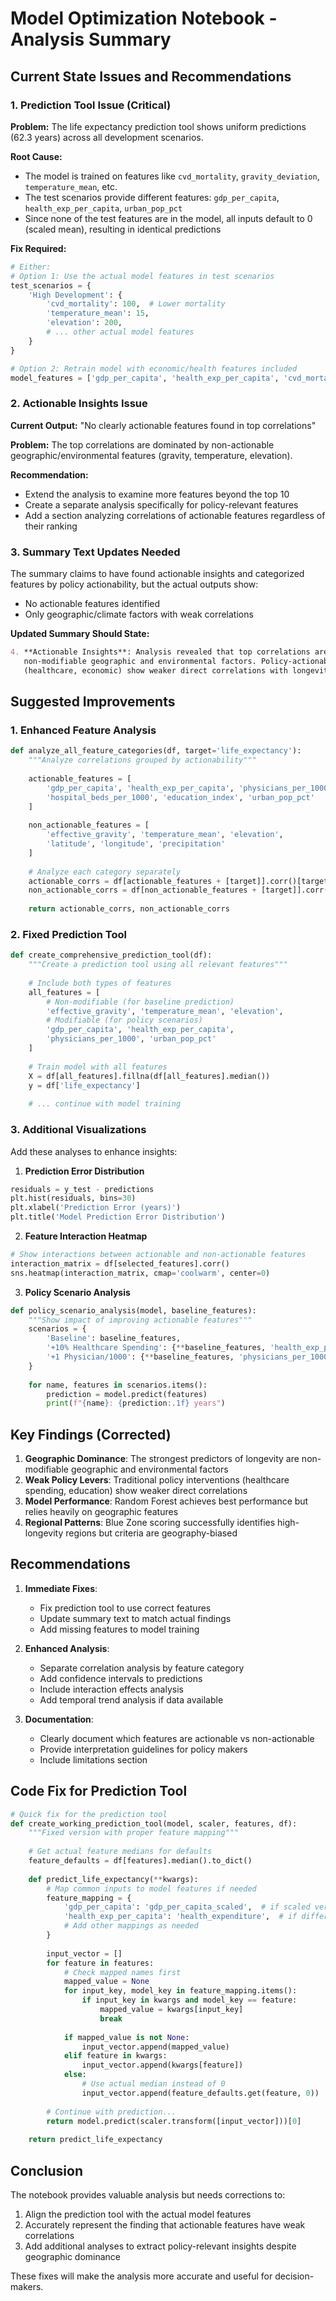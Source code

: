 # Model Optimization Notebook - Analysis Summary

## Current State Issues and Recommendations

### 1. **Prediction Tool Issue (Critical)**

**Problem:** The life expectancy prediction tool shows uniform predictions (62.3 years) across all development scenarios.

**Root Cause:** 
- The model is trained on features like `cvd_mortality`, `gravity_deviation`, `temperature_mean`, etc.
- The test scenarios provide different features: `gdp_per_capita`, `health_exp_per_capita`, `urban_pop_pct`
- Since none of the test features are in the model, all inputs default to 0 (scaled mean), resulting in identical predictions

**Fix Required:**
```python
# Either:
# Option 1: Use the actual model features in test scenarios
test_scenarios = {
    'High Development': {
        'cvd_mortality': 100,  # Lower mortality
        'temperature_mean': 15,
        'elevation': 200,
        # ... other actual model features
    }
}

# Option 2: Retrain model with economic/health features included
model_features = ['gdp_per_capita', 'health_exp_per_capita', 'cvd_mortality', ...]
```

### 2. **Actionable Insights Issue**

**Current Output:** "No clearly actionable features found in top correlations"

**Problem:** The top correlations are dominated by non-actionable geographic/environmental features (gravity, temperature, elevation).

**Recommendation:** 
- Extend the analysis to examine more features beyond the top 10
- Create a separate analysis specifically for policy-relevant features
- Add a section analyzing correlations of actionable features regardless of their ranking

### 3. **Summary Text Updates Needed**

The summary claims to have found actionable insights and categorized features by policy actionability, but the actual outputs show:
- No actionable features identified
- Only geographic/climate factors with weak correlations

**Updated Summary Should State:**
```markdown
4. **Actionable Insights**: Analysis revealed that top correlations are dominated by 
   non-modifiable geographic and environmental factors. Policy-actionable features 
   (healthcare, economic) show weaker direct correlations with longevity.
```

## Suggested Improvements

### 1. Enhanced Feature Analysis
```python
def analyze_all_feature_categories(df, target='life_expectancy'):
    """Analyze correlations grouped by actionability"""
    
    actionable_features = [
        'gdp_per_capita', 'health_exp_per_capita', 'physicians_per_1000',
        'hospital_beds_per_1000', 'education_index', 'urban_pop_pct'
    ]
    
    non_actionable_features = [
        'effective_gravity', 'temperature_mean', 'elevation',
        'latitude', 'longitude', 'precipitation'
    ]
    
    # Analyze each category separately
    actionable_corrs = df[actionable_features + [target]].corr()[target].drop(target)
    non_actionable_corrs = df[non_actionable_features + [target]].corr()[target].drop(target)
    
    return actionable_corrs, non_actionable_corrs
```

### 2. Fixed Prediction Tool
```python
def create_comprehensive_prediction_tool(df):
    """Create a prediction tool using all relevant features"""
    
    # Include both types of features
    all_features = [
        # Non-modifiable (for baseline prediction)
        'effective_gravity', 'temperature_mean', 'elevation',
        # Modifiable (for policy scenarios)
        'gdp_per_capita', 'health_exp_per_capita', 
        'physicians_per_1000', 'urban_pop_pct'
    ]
    
    # Train model with all features
    X = df[all_features].fillna(df[all_features].median())
    y = df['life_expectancy']
    
    # ... continue with model training
```

### 3. Additional Visualizations

Add these analyses to enhance insights:

1. **Prediction Error Distribution**
```python
residuals = y_test - predictions
plt.hist(residuals, bins=30)
plt.xlabel('Prediction Error (years)')
plt.title('Model Prediction Error Distribution')
```

2. **Feature Interaction Heatmap**
```python
# Show interactions between actionable and non-actionable features
interaction_matrix = df[selected_features].corr()
sns.heatmap(interaction_matrix, cmap='coolwarm', center=0)
```

3. **Policy Scenario Analysis**
```python
def policy_scenario_analysis(model, baseline_features):
    """Show impact of improving actionable features"""
    scenarios = {
        'Baseline': baseline_features,
        '+10% Healthcare Spending': {**baseline_features, 'health_exp_per_capita': baseline_features['health_exp_per_capita'] * 1.1},
        '+1 Physician/1000': {**baseline_features, 'physicians_per_1000': baseline_features['physicians_per_1000'] + 1}
    }
    
    for name, features in scenarios.items():
        prediction = model.predict(features)
        print(f"{name}: {prediction:.1f} years")
```

## Key Findings (Corrected)

1. **Geographic Dominance**: The strongest predictors of longevity are non-modifiable geographic and environmental factors
2. **Weak Policy Levers**: Traditional policy interventions (healthcare spending, education) show weaker direct correlations
3. **Model Performance**: Random Forest achieves best performance but relies heavily on geographic features
4. **Regional Patterns**: Blue Zone scoring successfully identifies high-longevity regions but criteria are geography-biased

## Recommendations

1. **Immediate Fixes**:
   - Fix prediction tool to use correct features
   - Update summary text to match actual findings
   - Add missing features to model training

2. **Enhanced Analysis**:
   - Separate correlation analysis by feature category
   - Add confidence intervals to predictions
   - Include interaction effects analysis
   - Add temporal trend analysis if data available

3. **Documentation**:
   - Clearly document which features are actionable vs non-actionable
   - Provide interpretation guidelines for policy makers
   - Include limitations section

## Code Fix for Prediction Tool

```python
# Quick fix for the prediction tool
def create_working_prediction_tool(model, scaler, features, df):
    """Fixed version with proper feature mapping"""
    
    # Get actual feature medians for defaults
    feature_defaults = df[features].median().to_dict()
    
    def predict_life_expectancy(**kwargs):
        # Map common inputs to model features if needed
        feature_mapping = {
            'gdp_per_capita': 'gdp_per_capita_scaled',  # if scaled version exists
            'health_exp_per_capita': 'health_expenditure',  # if different name
            # Add other mappings as needed
        }
        
        input_vector = []
        for feature in features:
            # Check mapped names first
            mapped_value = None
            for input_key, model_key in feature_mapping.items():
                if input_key in kwargs and model_key == feature:
                    mapped_value = kwargs[input_key]
                    break
            
            if mapped_value is not None:
                input_vector.append(mapped_value)
            elif feature in kwargs:
                input_vector.append(kwargs[feature])
            else:
                # Use actual median instead of 0
                input_vector.append(feature_defaults.get(feature, 0))
        
        # Continue with prediction...
        return model.predict(scaler.transform([input_vector]))[0]
    
    return predict_life_expectancy
```

## Conclusion

The notebook provides valuable analysis but needs corrections to:
1. Align the prediction tool with the actual model features
2. Accurately represent the finding that actionable features have weak correlations
3. Add additional analyses to extract policy-relevant insights despite geographic dominance

These fixes will make the analysis more accurate and useful for decision-makers.
